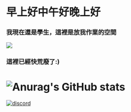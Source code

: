早上好中午好晚上好
===
### 我現在還是學生，這裡是放我作業的空間
![](https://github-readme-stats.vercel.app/api/top-langs/?username=qiushawa&layout=compact)


### 這裡已經快荒廢了:)
![Anurag's GitHub stats](https://github-readme-stats.vercel.app/api?username=qiushawa&show_icons=true&theme=github_dark)
===

[![discord](https://skillicons.dev/icons?i=discord)](https://discord.com/users/962540618352066590)  
